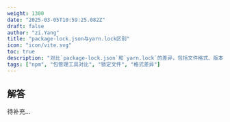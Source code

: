 ```yaml
---
weight: 1300
date: "2025-03-05T10:59:25.082Z"
draft: false
author: "zi.Yang"
title: "package-lock.json与yarn.lock区别"
icon: "icon/vite.svg"
toc: true
description: "对比`package-lock.json`和`yarn.lock`的差异，包括文件格式、版本锁定策略以及安装行为的不同（如确定性依赖解析）。"
tags: ["npm", "包管理工具对比", "锁定文件", "格式差异"]
---
```


## 解答

待补充...
